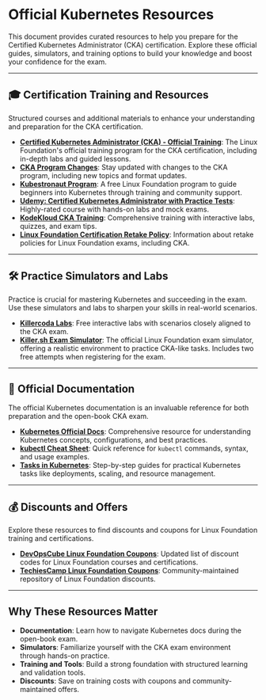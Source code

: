 # Official Kubernetes Resources

This document provides curated resources to help you prepare for the Certified Kubernetes Administrator (CKA) certification. Explore these official guides, simulators, and training options to build your knowledge and boost your confidence for the exam.

---

## 🎓 Certification Training and Resources
Structured courses and additional materials to enhance your understanding and preparation for the CKA certification.

- [**Certified Kubernetes Administrator (CKA) - Official Training**](https://training.linuxfoundation.org/certification/certified-kubernetes-administrator-cka/): The Linux Foundation's official training program for the CKA certification, including in-depth labs and guided lessons.
- [**CKA Program Changes**](https://training.linuxfoundation.org/certified-kubernetes-administrator-cka-program-changes/): Stay updated with changes to the CKA program, including new topics and format updates.
- [**Kubestronaut Program**](https://training.linuxfoundation.org/resources/kubestronaut-program/): A free Linux Foundation program to guide beginners into Kubernetes through training and community support.
- [**Udemy: Certified Kubernetes Administrator with Practice Tests**](https://ibm-learning.udemy.com/course/certified-kubernetes-administrator-with-practice-tests/): Highly-rated course with hands-on labs and mock exams.
- [**KodeKloud CKA Training**](https://kodekloud.com/p/certified-kubernetes-administrator-cka): Comprehensive training with interactive labs, quizzes, and exam tips.
- [**Linux Foundation Certification Retake Policy**](https://training.linuxfoundation.org/about/policies/certification-exam-retake-policy/): Information about retake policies for Linux Foundation exams, including CKA.

---

## 🛠️ Practice Simulators and Labs
Practice is crucial for mastering Kubernetes and succeeding in the exam. Use these simulators and labs to sharpen your skills in real-world scenarios.

- [**Killercoda Labs**](https://killercoda.com): Free interactive labs with scenarios closely aligned to the CKA exam.
- [**Killer.sh Exam Simulator**](https://killer.sh/cka): The official Linux Foundation exam simulator, offering a realistic environment to practice CKA-like tasks. Includes two free attempts when registering for the exam.

---

## 📘 Official Documentation
The official Kubernetes documentation is an invaluable reference for both preparation and the open-book CKA exam.

- [**Kubernetes Official Docs**](https://kubernetes.io/docs/home/): Comprehensive resource for understanding Kubernetes concepts, configurations, and best practices.
- [**kubectl Cheat Sheet**](https://kubernetes.io/docs/reference/kubectl/quick-reference/): Quick reference for `kubectl` commands, syntax, and usage examples.
- [**Tasks in Kubernetes**](https://kubernetes.io/docs/tasks/): Step-by-step guides for practical Kubernetes tasks like deployments, scaling, and resource management.

---

## 💰 Discounts and Offers
Explore these resources to find discounts and coupons for Linux Foundation training and certifications.

- [**DevOpsCube Linux Foundation Coupons**](https://devopscube.com/linux-foundation-coupon/): Updated list of discount codes for Linux Foundation courses and certifications.
- [**TechiesCamp Linux Foundation Coupons**](https://github.com/techiescamp/linux-foundation-coupon): Community-maintained repository of Linux Foundation discounts.

---

## Why These Resources Matter
- **Documentation**: Learn how to navigate Kubernetes docs during the open-book exam.
- **Simulators**: Familiarize yourself with the CKA exam environment through hands-on practice.
- **Training and Tools**: Build a strong foundation with structured learning and validation tools.
- **Discounts**: Save on training costs with coupons and community-maintained offers.
